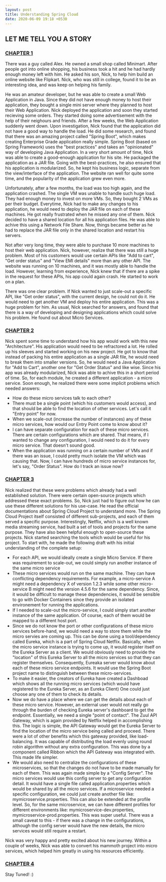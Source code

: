 ```yaml
---
layout: post
title: Understanding Spring Cloud
date: 2020-06-09 19:18 +0530
---
```


## LET ME TELL YOU A STORY

### [CHAPTER 1](#chapter1)

There was a guy called Alex. He owned a small shop called Minimart. After people got into online shopping, his business took a hit and he had hardly enough money left with him. He asked his son, Nick, to help him build an online website like Flipkart. Nick, who was still in college, found it to be an interesting idea, and was keep on helping his family.

He was an amateur developer, but he was able to create a small Web Application in Java. Since they did not have enough money to host their application, they bought a single mini server where they planned to host their Web Application. Nick deployed the application and soon they started recieving some orders. They started doing some advertisement with the help of their neighours and friends. After a few weeks, the Web Application suddenly went down. Upon investigation, Nick found that the application did not have a good way to handle the load. He did some research, and found that there was an amazing project called "Spring Boot", which makes creating Enterprise Grade application really simple. Spring Boot (based on Spring Framework) uses the "best practices" and takes an "opinionated" way of developing Java Application. In a very short amount of time, Nick was able to create a good-enough application for his site. He packaged the application as a JAR file. Going with the best-practices, he also ensured that his application is modularized. So, he kept his business logic, separate from the view/interface of the application. The website ran well for quite some time, and the popularity of the application grew even more.  

Unfortunately, after a few months, the load was too high again, and the application crashed. The single VM was unable to handle such huge load. They had enough money to invest on more VMs. So, they bought 2 VMs as per their budget. Everytime, Nick had to make any changes to his application, he would need to deploy the JAR file on each of these machines. He got really frustrated when he missed any one of them. Nick decided to have a shared location for all his application files. He was able to achive this using a Network File Share. Now, things became better as he had to replace the JAR file only in the shared location and restart his servers.  

Not after very long time, they were able to purchase 10 more machines to host their web application. Nick, however, realize that there was still a huge problem. Most of his customers would use certain APIs like "Add to cart", "Get order status" and "View EMI details" more than any other API. The website was running on 10 machines, and it was mostly able to handle the load. However, learning from experience, Nick knew that if there are a spike in the request for these APIs, his app could again crash. He started to work on a plan.  

There was one clear problem. If Nick wanted to just scale-out a specific API, like "Get order status", with the current design, he could not do it. He would need to get another VM and deploy his entire application. This was a huge problem for him. As usual, Nick searched for answers, and found that there is a way of developing and designing applications which could solve his problem. He found out about Micro Services.  

### [CHAPTER 2](#chapter2)

Nick spent some time to understand how his app would work with this new "Architecture". His application would need to be refractored a lot. He rolled up his sleeves and started working on his new project. He got to know that instead of packing his entire application as a single JAR file, he would need to break them into smaller versions. So, he would need a Java Application for "Add to Cart", another one for "Get Order Status" and like wise. Since his app was already modularized, Nick was able to achive this in a short period of time. So, for each module, he created a different application - a micro service. Soon enough, he realized there were some implicit problems which needed answers:

- How do these micro services talk to each other?
- There must be a single point (which his customers would access), and that should be able to find the location of other services. Let's call it "Entry point" for now.
- When we scale-out (increase the number of instances) any of these micro services, how would our Entry Point come to know about it?
- I can have separate configuration for each of these micro services. There are certain configurations which are shared. That means, if I wanted to change any configuration, I would need to do it for every micro service. That doesn't sound good.
- When the application was running on a certain number of VMs and if there was an issue, I could pretty much isolate the VM which was causing that. Now, I can have hundreds of micro service instances for, let's say, "Order Status". How do I track an issue now?

### [CHAPTER 3](#chapter3)

Nick realized that these were problems which already had a well established solution. There were certain open-source projects which addressed these exact problems. So, Nick just had to figure out how he can use these different solutions for his use-case. He read the official documentations about Spring Cloud Project to understand more. The Spring Cloud Project itself consisted of different sub-projects, and each of them served a specific purpose. Interestingly, Netflix, which is a well known media streaming service, had built a set of tools and projects for the same purpose. They have also been helpful enough to open-source these projects. Nick started searching the tools which would be useful for his project. To start with, he made the following draft with his initial understanding of the complete setup:

- For each API, we would ideally create a single Micro Service. If there was requirement to scale-out, we could simply run another instance of the same micro service
- These micro services would run on the same machine. They can have conflicting dependency requirements. For example, a micro-service A might need a dependency X of version 1.2.3 while some other micro-service B might need the version 4.5.6 for the same dependency. Since, it would be difficult to manage these dependencies, it would be sensible to go with Docker Containers since they provide an isolated environement for running the applications.
- If I needed to scale-out the micro-service, I could simply start another instance of the same application. Of course, each of them would be mapped to a different host port.
- Since we do not know the port or other configurations of these micro services before-hand, we would need a way to store them while the micro servies are coming up. This can be done using a tool/dependency called Eureka, which is a part of Spring Cloud Netflix. Basically, when the micro service instance is trying to come up, it would register itself on the Eureka Server as a client. We would obviously need to provide the "location" of this Eureka Server to all the micro services so that they can register themselves. Consequently, Eureaka server would know about each of these micro service endpoints. It would use the Spring Boot project name to distinguish between these micro-services.
- To make it easier, the creators of Eureka have created a Dashboad which shows all the running micro services (which would have registered to the Eureka Server, as an Eureka Client) One could just choose any one of them to check its details.
- Now we do have a place where we can get the details about each of these micro service. However, an external user would not really go through the burden of checking Eureka server's dashboard to get the endpoint. Essentially, we need a single "point of contact". The Zuul API Gateway, which is again provided by Netflix helped in accomplishing this. The logic is simple, the API Gateway would get the Eureka Server to find the location of the micro service being called and proceed. There were a lot of other benefits which this gateway provided, like load-balancing. It was capable of distributing the load evenly using round robin algorithm without any extra configuration. This was done by a component called Ribbon which the API Gateway was integrated with. This made life simpler.
- We would also need to centralize the configurations of these microservices, so that the changes do not have to be made manually for each of them. This was again made simple by a "Config Server". The micro services would use this config server to get any configuration detail. It would have a single file called application.properties which would be shared by all the micro services. If a microservice needed a specific configuration, we could just create another file like: mymicroservice.properties. This can also be extended at the profile level. So, for the same microservice, we can have different profiles for different environments like: mymicroservice-dev.properties, mymicroservice-prod.properties. This was super useful. There was a small caveat to this - if there was a change in the configurations, although the config server would have the new details, the micro services would still require a restart.

Nick was very happy and pretty excited about his new journey. Within a couple of weeks, Nick was able to convert his mammoth project into micro services, which helped him greatly in using his resources efficiently.

### [CHAPTER 4](#chapter4)

Stay Tuned! :)
